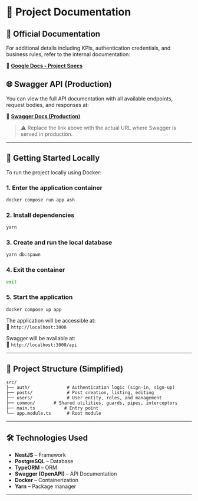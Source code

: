 # 📘 Project Documentation

## 📄 Official Documentation

For additional details including KPIs, authentication credentials, and business rules, refer to the internal documentation:

🔗 [**Google Docs - Project Specs**](https://docs.google.com/document/d/1D_wMyvKGlw9HnF-5C-0MAu9vJvirmhUT/edit?usp=sharing&ouid=118228888649533221690&rtpof=true&sd=true)


## 🌐 Swagger API (Production)

You can view the full API documentation with all available endpoints, request bodies, and responses at:

🔗 [**Swagger Docs (Production)**](https://fiap-code-project.onrender.com/api)

> ⚠️ Replace the link above with the actual URL where Swagger is served in production.

---

## 🚀 Getting Started Locally

To run the project locally using Docker:

### 1. Enter the application container

```bash
docker compose run app ash
```

### 2. Install dependencies

```bash
yarn
```

### 3. Create and run the local database

```bash
yarn db:spawn
```

### 4. Exit the container

```bash
exit
```

### 5. Start the application

```bash
docker compose up app
```

The application will be accessible at:  
🔗 `http://localhost:3000`

Swagger will be available at:  
🔗 `http://localhost:3000/api`

---

## 📂 Project Structure (Simplified)

```text
src/
├── auth/              # Authentication logic (sign-in, sign-up)
├── posts/             # Post creation, listing, editing
├── users/             # User entity, roles, and management
├── common/       # Shared utilities, guards, pipes, interceptors
├── main.ts           # Entry point
└── app.module.ts      # Root module
```

---

## 🛠️ Technologies Used

- **NestJS** – Framework
- **PostgreSQL** – Database
- **TypeORM** – ORM
- **Swagger (OpenAPI)** – API Documentation
- **Docker** – Containerization
- **Yarn** – Package manager

---
